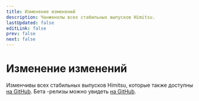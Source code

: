```yaml
---
title: Изменение изменений
description: Чанженолы всех стабильных выпусков Himitsu.
lastUpdated: false
editLink: false
prev: false
next: false
---
```


# Изменение изменений

Изменчивы всех стабильных выпусков Himitsu, которые также доступны [на GitHub](https://github.com/RepoDevil/Himitsu/releases). Бета -релизы можно увидеть [на GitHub](https://github.com/RepoDevil/TsubakiBuilder/releases).

<ChangelogsList />
